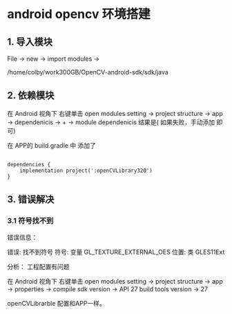 # android opencv 环境搭建

## 1. 导入模块

File ->  new -> import modules -> 

/home/colby/work300GB/OpenCV-android-sdk/sdk/java



## 2. 依赖模块

在 Android 视角下  右键单击 open modules setting  -> project structure -> app -> dependenicis -> + -> module dependenicis  结果是( 如果失败，手动添加 即可)

在 APP的 build.gradle 中 添加了 

```shell

dependencies {
    implementation project(':openCVLibrary320')
}
```



## 3. 错误解决

### 3.1 符号找不到

错误信息：

错误: 找不到符号
符号:   变量 GL_TEXTURE_EXTERNAL_OES
位置: 类 GLES11Ext

分析： 工程配置有问题

在 Android 视角下  右键单击 open modules setting  -> project structure -> app -> properties -> compile sdk version -> API 27       build tools version -> 27

openCVLibrarble  配置和APP一样。